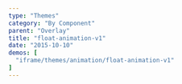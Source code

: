 ```yaml
---
type: "Themes"
category: "By Component"
parent: "Overlay"
title: "float-animation-v1"
date: "2015-10-10"
demos: [
  "iframe/themes/animation/float-animation-v1"
]
---
```


